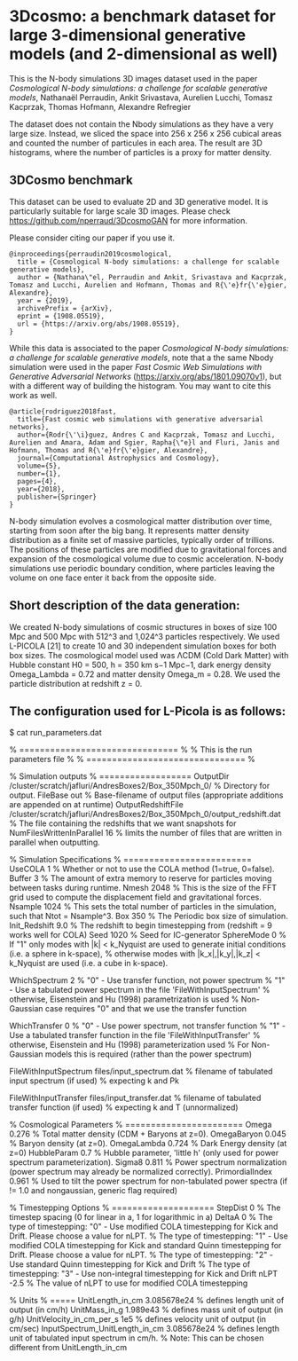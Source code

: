 # 3Dcosmo: a benchmark dataset for large 3-dimensional generative models (and 2-dimensional as well)

This is the N-body simulations 3D images dataset used in the paper *Cosmological N-body simulations: a challenge for scalable generative models*,
Nathanaël Perraudin, Ankit Srivastava, Aurelien Lucchi, Tomasz Kacprzak, Thomas Hofmann, Alexandre Refregier

The dataset does not contain the Nbody simulations as they have a very large size. Instead, we sliced the space into 256 x 256 x 256 cubical areas and counted the number of particules in each area. The result are 3D histograms, where the number of particles is a proxy for matter density.

## 3DCosmo benchmark
This dataset can be used to evaluate 2D and 3D generative model. It is particularly suitable for large scale 3D images. Please check https://github.com/nperraud/3DcosmoGAN for more information.

Please consider citing our paper if you use it.

```
@inproceedings{perraudin2019cosmological,
  title = {Cosmological N-body simulations: a challenge for scalable generative models},
  author = {Nathana\"el, Perraudin and Ankit, Srivastava and Kacprzak, Tomasz and Lucchi, Aurelien and Hofmann, Thomas and R{\'e}fr{\'e}gier, Alexandre},
  year = {2019},
  archivePrefix = {arXiv},
  eprint = {1908.05519},
  url = {https://arxiv.org/abs/1908.05519},
}
```

While this data is associated to the paper *Cosmological N-body simulations: a challenge for scalable generative models*, note that a the same Nbody simulation were used in the paper *Fast Cosmic Web Simulations with Generative Adversarial Networks* (https://arxiv.org/abs/1801.09070v1), but with a different way of building the histogram. You may want to cite this work as well.

```
@article{rodriguez2018fast,
  title={Fast cosmic web simulations with generative adversarial networks},
  author={Rodr{\'\i}guez, Andres C and Kacprzak, Tomasz and Lucchi, Aurelien and Amara, Adam and Sgier, Rapha{\"e}l and Fluri, Janis and Hofmann, Thomas and R{\'e}fr{\'e}gier, Alexandre},
  journal={Computational Astrophysics and Cosmology},
  volume={5},
  number={1},
  pages={4},
  year={2018},
  publisher={Springer}
}
```

N-body simulation evolves a cosmological matter distribution over time, starting from soon after the big bang.
It represents matter density distribution as a finite set of massive particles, typically order of trillions.
The positions of these particles are modified due to gravitational forces and expansion of the cosmological volume due to cosmic acceleration.
N-body simulations use periodic boundary condition, where particles leaving the volume on one face enter it back from the opposite side.

## Short description of the data generation:

We created N-body simulations of cosmic structures in boxes of size 100 Mpc and 500 Mpc with 512^3 and 1,024^3 particles respectively.
We used L-PICOLA [21] to create 10 and 30 independent simulation boxes for both box sizes.
The cosmological model used was ΛCDM (Cold Dark Matter) with Hubble constant H0 = 500, h = 350 km s−1 Mpc−1,
dark energy density Omega_Lambda = 0.72 and matter density Omega_m = 0.28.
We used the particle distribution at redshift z = 0.

## The configuration used for L-Picola is as follows:

$ cat run_parameters.dat

% =============================== %
% This is the run parameters file %
% =============================== %

% Simulation outputs
% ==================
OutputDir                   /cluster/scratch/jafluri/AndresBoxes2/Box_350Mpch_0/                     % Directory for output.
FileBase                    out                             % Base-filename of output files (appropriate additions are appended on at runtime)
OutputRedshiftFile          /cluster/scratch/jafluri/AndresBoxes2/Box_350Mpch_0/output_redshift.dat           % The file containing the redshifts that we want snapshots for
NumFilesWrittenInParallel   16                                   % limits the number of files that are written in parallel when outputting.

% Simulation Specifications
% =========================
UseCOLA          1           % Whether or not to use the COLA method (1=true, 0=false).
Buffer           3           % The amount of extra memory to reserve for particles moving between tasks during runtime.
Nmesh            2048         % This is the size of the FFT grid used to compute the displacement field and gravitational forces.
Nsample          1024        % This sets the total number of particles in the simulation, such that Ntot = Nsample^3.
Box              350      % The Periodic box size of simulation.
Init_Redshift    9.0         % The redshift to begin timestepping from (redshift = 9 works well for COLA)
Seed             1020        % Seed for IC-generator
SphereMode       0           % If "1" only modes with |k| < k_Nyquist are used to generate initial conditions (i.e. a sphere in k-space),
                             % otherwise modes with |k_x|,|k_y|,|k_z| < k_Nyquist are used (i.e. a cube in k-space).

WhichSpectrum    2           % "0" - Use transfer function, not power spectrum
                             % "1" - Use a tabulated power spectrum in the file 'FileWithInputSpectrum'
                             % otherwise, Eisenstein and Hu (1998) parametrization is used
                             % Non-Gaussian case requires "0" and that we use the transfer function

WhichTransfer    0           % "0" - Use power spectrum, not transfer function
                             % "1" - Use a tabulated transfer function in the file 'FileWithInputTransfer'
                             % otherwise, Eisenstein and Hu (1998) parameterization used
                             % For Non-Gaussian models this is required (rather than the power spectrum)

FileWithInputSpectrum  files/input_spectrum.dat    % filename of tabulated input spectrum (if used)
                                                   % expecting k and Pk

FileWithInputTransfer  files/input_transfer.dat    % filename of tabulated transfer function (if used)
                                                   % expecting k and T (unnormalized)

% Cosmological Parameters
% =======================
Omega            0.276        % Total matter density (CDM + Baryons at z=0).
OmegaBaryon      0.045        % Baryon density (at z=0).
OmegaLambda      0.724        % Dark Energy density (at z=0)
HubbleParam      0.7         % Hubble parameter, 'little h' (only used for power spectrum parameterization).
Sigma8           0.811        % Power spectrum normalization (power spectrum may already be normalized correctly).
PrimordialIndex  0.961        % Used to tilt the power spectrum for non-tabulated power spectra (if != 1.0 and nongaussian, generic flag required)

% Timestepping Options
% ====================
StepDist         0           % The timestep spacing (0 for linear in a, 1 for logarithmic in a)
DeltaA           0           % The type of timestepping: "0" - Use modified COLA timestepping for Kick and Drift. Please choose a value for nLPT.
                             % The type of timestepping: "1" - Use modified COLA timestepping for Kick and standard Quinn timestepping for Drift. Please choose a value for nLPT.
                             % The type of timestepping: "2" - Use standard Quinn timestepping for Kick and Drift
                             % The type of timestepping: "3" - Use non-integral timestepping for Kick and Drift
nLPT             -2.5        % The value of nLPT to use for modified COLA timestepping


% Units
% =====
UnitLength_in_cm                3.085678e24       % defines length unit of output (in cm/h)
UnitMass_in_g                   1.989e43          % defines mass unit of output (in g/h)
UnitVelocity_in_cm_per_s        1e5               % defines velocity unit of output (in cm/sec)
InputSpectrum_UnitLength_in_cm  3.085678e24       % defines length unit of tabulated input spectrum in cm/h.
                                                  % Note: This can be chosen different from UnitLength_in_cm